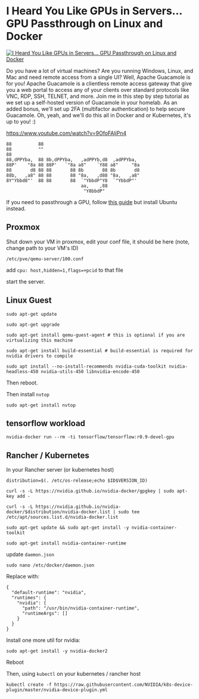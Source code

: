 # I Heard You Like GPUs in Servers... GPU Passthrough on Linux and Docker

[![I Heard You Like GPUs in Servers... GPU Passthrough on Linux and Docker](http://img.youtube.com/vi/9OfoFAljPn4/0.jpg)](https://www.youtube.com/watch?v=9OfoFAljPn4 "I Heard You Like GPUs in Servers... GPU Passthrough on Linux and Docker")

Do you have a lot of virtual machines?  Are you running Windows, Linux, and Mac and need remote access from a single UI?  Well, Apache Guacamole is for you!  Apache Guacamole is a clientless remote access gateway that give you a web portal to access any of your clients over standard protocols like VNC, RDP, SSH, TELNET, and more. Join me in this step by step tutorial as we set up a self-hosted version of Guacamole in your homelab.  As an added bonus, we'll set up 2FA (multifactor authentication) to help secure Guacamole.  Oh, yeah, and we'll do this all in Docker and or Kubernetes, it's up to you!  :)

https://www.youtube.com/watch?v=9OfoFAljPn4


```
88          88                                      
88          ""                                      
88                                                  
88,dPPYba,  88 8b,dPPYba,   ,adPPYb,d8  ,adPPYba,   
88P'    "8a 88 88P'   `"8a a8"    `Y88 a8"     "8a  
88       d8 88 88       88 8b       88 8b       d8  
88b,   ,a8" 88 88       88 "8a,   ,d88 "8a,   ,a8"  
8Y"Ybbd8"'  88 88       88  `"YbbdP"Y8  `"YbbdP"'   
                            aa,    ,88              
                             "Y8bbdP"               
```



If you need to passthrough a GPU, follow [this guide](https://github.com/techno-tim/youtube-videos/tree/master/gpu-passthrough) but install Ubuntu instead.


## Proxmox
Shut down your VM in proxmox, edit your conf file, it should be here (note, change path to your VM's ID)

`/etc/pve/qemu-server/100.conf`


add `cpu: host,hidden=1,flags=+pcid` to that file

start the server.

## Linux Guest

```
sudo apt-get update

sudo apt-get upgrade

sudo apt-get install qemu-guest-agent # this is optional if you are virtualizing this machine

sudo apt-get install build-essential # build-essential is required for nvidia drivers to compile

sudo apt install --no-install-recommends nvidia-cuda-toolkit nvidia-headless-450 nvidia-utils-450 libnvidia-encode-450
```

Then reboot.

Then install `nvtop`

`sudo apt-get install nvtop`


## tensorflow workload 

`nvidia-docker run --rm -ti tensorflow/tensorflow:r0.9-devel-gpu`


## Rancher / Kubernetes
In your Rancher server (or kubernetes host)

```
distribution=$(. /etc/os-release;echo $ID$VERSION_ID)

curl -s -L https://nvidia.github.io/nvidia-docker/gpgkey | sudo apt-key add -

curl -s -L https://nvidia.github.io/nvidia-docker/$distribution/nvidia-docker.list | sudo tee /etc/apt/sources.list.d/nvidia-docker.list

sudo apt-get update && sudo apt-get install -y nvidia-container-toolkit

sudo apt-get install nvidia-container-runtime
```

update `daemon.json`

`sudo nano /etc/docker/daemon.json`

Replace with:

```
{
  "default-runtime": "nvidia",
  "runtimes": {
    "nvidia": {
      "path": "/usr/bin/nvidia-container-runtime",
      "runtimeArgs": []
    }
  }
}
```

Install one more util for nvidia:

`sudo apt-get install -y nvidia-docker2`

Reboot

Then, using `kubectl` on your kubernetes / rancher host

`kubectl create -f https://raw.githubusercontent.com/NVIDIA/k8s-device-plugin/master/nvidia-device-plugin.yml`

